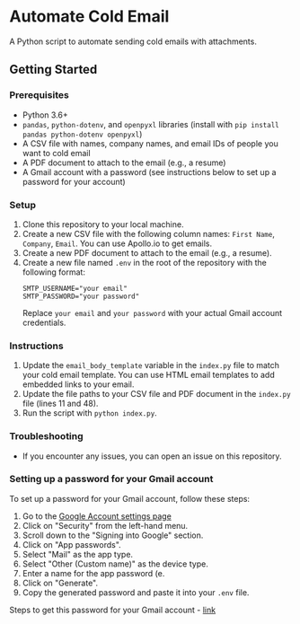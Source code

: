 
# Automate Cold Email

A Python script to automate sending cold emails with attachments.

## Getting Started

### Prerequisites

* Python 3.6+
* `pandas`, `python-dotenv`, and `openpyxl` libraries (install with `pip install pandas python-dotenv openpyxl`)
* A CSV file with names, company names, and email IDs of people you want to cold email
* A PDF document to attach to the email (e.g., a resume)
* A Gmail account with a password (see instructions below to set up a password for your account)

### Setup

1. Clone this repository to your local machine.
2. Create a new CSV file with the following column names: `First Name`, `Company`, `Email`. You can use Apollo.io to get emails.
3. Create a new PDF document to attach to the email (e.g., a resume).
4. Create a new file named `.env` in the root of the repository with the following format:
   ```
   SMTP_USERNAME="your email"
   SMTP_PASSWORD="your password"
   ```
   Replace `your email` and `your password` with your actual Gmail account credentials.

### Instructions

1. Update the `email_body_template` variable in the `index.py` file to match your cold email template. You can use HTML email templates to add embedded links to your email.
2. Update the file paths to your CSV file and PDF document in the `index.py` file (lines 11 and 48).
3. Run the script with `python index.py`.

### Troubleshooting

* If you encounter any issues, you can open an issue on this repository.

### Setting up a password for your Gmail account

To set up a password for your Gmail account, follow these steps:

1. Go to the [Google Account settings page](https://myaccount.google.com/)
2. Click on "Security" from the left-hand menu.
3. Scroll down to the "Signing into Google" section.
4. Click on "App passwords".
5. Select "Mail" as the app type.
6. Select "Other (Custom name)" as the device type.
7. Enter a name for the app password (e.
8. Click on "Generate".
9. Copy the generated password and paste it into your `.env` file.

Steps to get this password for your Gmail account - [link](https://www.youtube.com/shorts/n9Ooxum-iUo)



